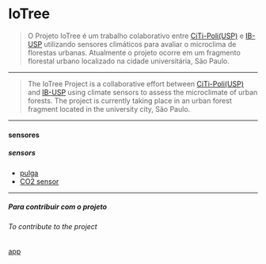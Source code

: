 # IoTree 

>O Projeto IoTree é um trabalho colaborativo entre
[CiTi-Poli(USP)](https://www.lsi.usp.br/citi/) e [IB-USP](https://ib.usp.br/botanica.html) utilizando sensores
climáticos para avaliar o microclima de florestas urbanas.
Atualmente o projeto ocorre em um fragmento florestal urbano localizado na cidade universitária, São Paulo.

---
>The IoTree Project is a collaborative effort between [CiTi-Poli(USP)](https://www.lsi.usp.br/citi/) and [IB-USP](https://ib.usp.br/botanica.html) using climate sensors to assess the microclimate of urban forests. 
The project is currently taking place in an urban forest fragment located in the university city, São Paulo.

---
#### sensores 
##### sensors 

* [pulga](https://caninosloucos.org/pt/pulga-v2-pt/)
* [CO2 sensor](https://www.mouser.com/ProductDetail/Sensirion/SCD30?qs=rrS6PyfT74fdywu4FxpYjQ%3D%3D&srsltid=AfmBOor3OL8C59_sZGS3TlNYT1-NUfhQceNQLViz_JEDC01B7H29gbrc) 


---
##### Para contribuir com o projeto
###### To contribute to the project

[app](https://github.com/PedrMartins/webapp)
